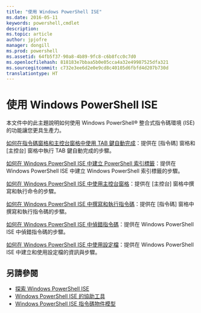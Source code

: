 ```yaml
---
title: "使用 Windows PowerShell ISE"
ms.date: 2016-05-11
keywords: powershell,cmdlet
description: 
ms.topic: article
author: jpjofre
manager: dongill
ms.prod: powershell
ms.assetid: 64fb5f37-90a8-4b89-9fc8-c6b8fcc0c7d0
ms.openlocfilehash: 818183e7bbaa5b0e05cca4a32e49987525dfa321
ms.sourcegitcommit: c732e3ee6d2e0e9cd8c40105d6fbfd4d207b730d
translationtype: HT
---
```

# <a name="using-the-windows-powershell-ise"></a>使用 Windows PowerShell ISE
本文件中的此主題說明如何使用 Windows PowerShell® 整合式指令碼環境 (ISE) 的功能讓您更具生產力。

[如何在指令碼窗格和主控台窗格中使用 TAB 鍵自動完成](How-to-Use-Tab-Completion-in-the-Script-Pane-and-Console-Pane.md)：提供在 [指令碼] 窗格和 [主控台] 窗格中執行 TAB 鍵自動完成的步驟。

[如何在 Windows PowerShell ISE 中建立 PowerShell 索引標籤](How-to-Create-a-PowerShell-Tab-in-Windows-PowerShell-ISE.md)：提供在 Windows PowerShell ISE 中建立 Windows PowerShell 索引標籤的步驟。

[如何在 Windows PowerShell ISE 中使用主控台窗格](How-to-Use-the-Console-Pane-in-the-Windows-PowerShell-ISE.md)：提供在 [主控台] 窗格中撰寫和執行命令的步驟。

[如何在 Windows PowerShell ISE 中撰寫和執行指令碼](How-to-Write-and-Run-Scripts-in-the-Windows-PowerShell-ISE.md)：提供在 [指令碼] 窗格中撰寫和執行指令碼的步驟。

[如何在 Windows PowerShell ISE 中偵錯指令碼](How-to-Debug-Scripts-in-Windows-PowerShell-ISE.md)：提供在 Windows PowerShell ISE 中偵錯指令碼的步驟。

[如何在 Windows PowerShell ISE 中使用設定檔](How-to-Use-Profiles-in-Windows-PowerShell-ISE.md)：提供在 Windows PowerShell ISE 中建立和使用設定檔的資訊與步驟。

## <a name="see-also"></a>另請參閱
- [探索 Windows PowerShell ISE](../../getting-started/fundamental/Exploring-the-Windows-PowerShell-ISE.md)
- [Windows PowerShell ISE 的協助工具](../../setup/Accessibility-in-Windows-PowerShell-ISE.md)
- [Windows PowerShell ISE 指令碼物件模型](https://technet.microsoft.com/en-us/library/69b047d0-da79-413e-b948-8e45d05d1f85)

